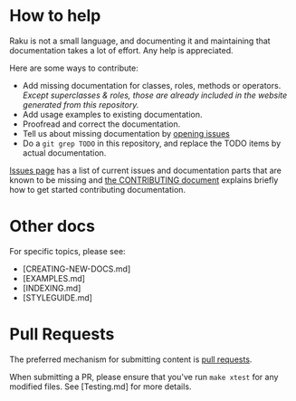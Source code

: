 # How to help

Raku is not a small language, and documenting it and maintaining that
documentation takes a lot of effort. Any help is appreciated.

Here are some ways to contribute:

 * Add missing documentation for classes, roles, methods or operators. _Except
   superclasses & roles, those are already included in the website generated from this repository._
 * Add usage examples to existing documentation.
 * Proofread and correct the documentation.
 * Tell us about missing documentation by [opening issues](https://github.com/Raku/doc/issues)
 * Do a `git grep TODO` in this repository, and replace the TODO items by
   actual documentation.

[Issues page](https://github.com/Raku/doc/issues) has a list of current issues and
documentation parts that are known to be missing
and [the CONTRIBUTING document](CONTRIBUTING.md)
explains briefly how to get started contributing documentation.

# Other docs

For specific topics, please see:
   * [CREATING-NEW-DOCS.md]
   * [EXAMPLES.md]
   * [INDEXING.md]
   * [STYLEGUIDE.md]

# Pull Requests

The preferred mechanism for submitting content is [pull requests](https://github.com/Raku/doc/pulls).

When submitting a PR, please ensure that you've run `make xtest` for any modified files. See [Testing.md]
for more details.
